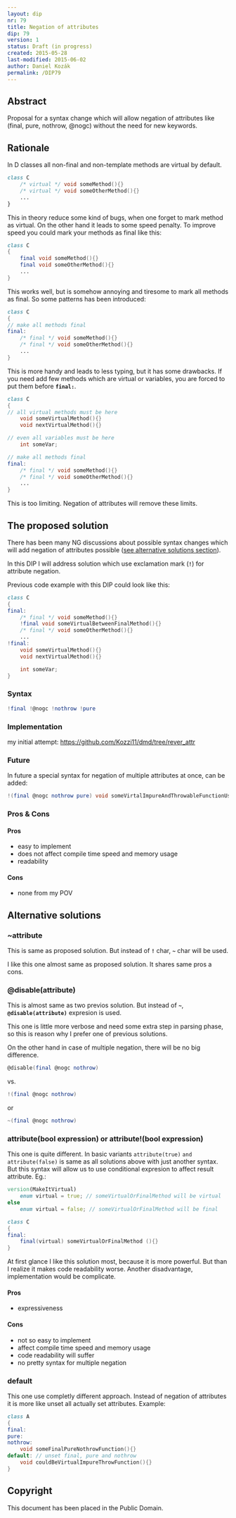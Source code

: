 ```yaml
---
layout: dip
nr: 79
title: Negation of attributes
dip: 79
version: 1
status: Draft (in progress)
created: 2015-05-28
last-modified: 2015-06-02
author: Daniel Kozák
permalink: /DIP79
---
```


Abstract
--------

Proposal for a syntax change which will allow negation of attributes
like (final, pure, nothrow, @nogc) without the need for new keywords.

Rationale
---------

In D classes all non-final and non-template methods are virtual by
default.

```d
class C
    /* virtual */ void someMethod(){}
    /* virtual */ void someOtherMethod(){}
    ...
}
```

This in theory reduce some kind of bugs, when one forget to mark method
as virtual. On the other hand it leads to some speed penalty. To improve
speed you could mark your methods as final like this:

```d
class C
{
    final void someMethod(){}
    final void someOtherMethod(){}
    ...
}
```

This works well, but is somehow annoying and tiresome to mark all
methods as final. So some patterns has been introduced:

```d
class C
{
// make all methods final
final:
    /* final */ void someMethod(){}
    /* final */ void someOtherMethod(){}
    ...
}
```

This is more handy and leads to less typing, but it has some drawbacks.
If you need add few methods which are virtual or variables, you are
forced to put them before <strong>`final:`</strong>.

```d
class C
{
// all virtual methods must be here
    void someVirtualMethod(){}
    void nextVirtualMethod(){}

// even all variables must be here 
    int someVar;

// make all methods final
final:
    /* final */ void someMethod(){}
    /* final */ void someOtherMethod(){}
    ...
}
```

This is too limiting. Negation of attributes will remove these limits.

The proposed solution
---------------------

There has been many NG discussions about possible syntax changes which
will add negation of attributes possible ([see alternative solutions
section](#Alternative_solutions "wikilink")).

In this DIP I will address solution which use exclamation mark
(<strong>`!`</strong>) for attribute negation.

Previous code example with this DIP could look like this:

```d
class C
{
final:
    /* final */ void someMethod(){}
    !final void someVirtualBetweenFinalMethod(){}
    /* final */ void someOtherMethod(){}
    ...
!final:
    void someVirtualMethod(){}
    void nextVirtualMethod(){}

    int someVar;
}
```

### Syntax

```d
!final !@nogc !nothrow !pure
```

### Implementation

my initial attempt: <https://github.com/Kozzi11/dmd/tree/rever_attr>

### Future

In future a special syntax for negation of multiple attributes at once,
can be added:

```d
!(final @nogc nothrow pure) void someVirtalImpureAndThrowableFunctionUsingGC();
```

### Pros & Cons

#### Pros

-   easy to implement
-   does not affect compile time speed and memory usage
-   readability

#### Cons

-   none from my POV

Alternative solutions
---------------------

### \~attribute

This is same as proposed solution. But instead of <strong>`!`</strong>
char, <strong>`~`</strong> char will be used.

I like this one almost same as proposed solution. It shares same pros a
cons.

### @disable(attribute)

This is almost same as two previos solution. But instead of
<strong>`~`</strong>, <strong>`@disable(attribute)`</strong> expresion
is used.

This one is little more verbose and need some extra step in parsing
phase, so this is reason why I prefer one of previous solutions.

On the other hand in case of multiple negation, there will be no big
difference.

```d
@disable(final @nogc nothrow)
```

vs.

```d
!(final @nogc nothrow)
```

or

```d
~(final @nogc nothrow)
```

### attribute(bool expression) or attribute!(bool expression)

This one is quite different. In basic variants `attribute(true)` `and`
`attribute(false)` is same as all solutions above with just another
syntax. But this syntax will allow us to use conditional expresion to
affect result attribute. Eg.:

```d
version(MakeItVirtual)
    enum virtual = true; // someVirtualOrFinalMethod will be virtual
else
    enum virtual = false; // someVirtualOrFinalMethod will be final

class C
{
final:
    final(virtual) someVirtualOrFinalMethod (){}
}
```

At first glance I like this solution most, because it is more powerful.
But than I realize it makes code readability worse. Another
disadvantage, implementation would be complicate.

#### Pros

-   expressiveness

#### Cons

-   not so easy to implement
-   affect compile time speed and memory usage
-   code readability will suffer
-   no pretty syntax for multiple negation

### default

This one use completly different approach. Instead of negation of
attributes it is more like unset all actually set attributes. Example:

```d
class A
{
final:
pure:
nothrow:
    void someFinalPureNothrowFunction(){}
default: // unset final, pure and nothrow
    void couldBeVirtualImpureThrowFunction(){}
}
```

Copyright
---------

This document has been placed in the Public Domain.
